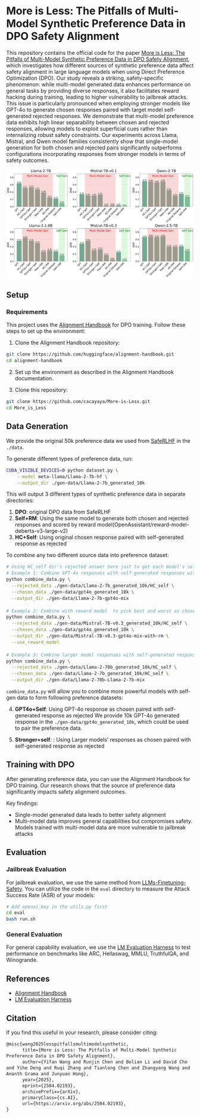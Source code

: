 # More is Less: The Pitfalls of Multi-Model Synthetic Preference Data in DPO Safety Alignment
This repository contains the official code for the paper [More is Less: The Pitfalls of Multi-Model Synthetic Preference Data in DPO Safety Alignment](https://arxiv.org/abs/2504.02193), which investigates how different sources of synthetic preference data affect safety alignment in large language models when using Direct Preference Optimization (DPO). Our study reveals a striking, safety-specific phenomenon: while multi-model generated data enhances performance on general tasks by providing diverse responses, it also facilitates reward hacking during training, leading to higher vulnerability to jailbreak attacks. This issue is particularly pronounced when employing stronger models like GPT-4o to generate chosen responses paired with target model self-generated rejected responses. We demonstrate that multi-model preference data exhibits high linear separability between chosen and rejected responses, allowing models to exploit superficial cues rather than internalizing robust safety constraints. Our experiments across Llama, Mistral, and Qwen model families consistently show that single-model generation for both chosen and rejected pairs significantly outperforms configurations incorporating responses from stronger models in terms of safety outcomes.

![All-models comparison results](image/all_models_comparison_results.png)

## Setup

### Requirements

This project uses the [Alignment Handbook](https://github.com/huggingface/alignment-handbook) for DPO training. Follow these steps to set up the environment:

1. Clone the Alignment Handbook repository:
```bash
git clone https://github.com/huggingface/alignment-handbook.git
cd alignment-handbook
```

2. Set up the environment as described in the Alignment Handbook documentation.

3. Clone this repository:
```bash
git clone https://github.com/cacayaya/More-is-Less.git
cd More_is_Less
```

## Data Generation
 
We provide the original 50k preference data we used from [SafeRLHF](https://huggingface.co/datasets/PKU-Alignment/PKU-SafeRLHF) in the `./data`.

To generate different types of preference data, run:
```bash
CUDA_VISIBLE_DEVICES=0 python dataset.py \
    --model meta-llama/Llama-2-7b-hf \
    --output_dir ./gen-data/Llama-2-7b_generated_10k
```
This will output 3 different types of synthetic preference data in separate directories:

1. **DPO**: original DPO data from SafeRLHF
2. **Self+RM**: Using the same model to generate both chosen and rejected responses and scored by reward model(OpenAssistant/reward-model-deberta-v3-large-v2)
3. **HC+Self**: Using original chosen response paired with self-generated response as rejected



To combine any two different source data into preference dataset:
```bash
# Using HC_self dir's rejected answer here just to get each model's self-gen responses to combine
# Example 1: Combine GPT-4o responses with self-generated responses without reward model
python combine_data.py \
  --rejected_data ./gen-data/Llama-2-7b_generated_10k/HC_self \
  --chosen_data ./gen-data/gpt4o_generated_10k \
  --output_dir ./gen-data/Llama-2-7b-gpt4o-mix

# Example 2: Combine with reward model  to pick best and worst as chosen and rejected.
python combine_data.py \
  --rejected_data ./gen-data/Mistral-7B-v0.3_generated_10k/HC_self \
  --chosen_data ./gen-data/gpt4o_generated_10k \
  --output_dir ./gen-data/Mistral-7B-v0.3-gpt4o-mix-with-rm \
  --use_reward_model

# Example 3: Combine larger model responses with self-generated responses without reward model
python combine_data.py \
  --rejected_data ./gen-data/Llama-2-70b_generated_10k/HC_self \
  --chosen_data ./gen-data/Llama-2-7b_generated_10k/HC_self \
  --output_dir ./gen-data/Llama-2-70b-Llama-2-7b-mix
```

`combine_data.py` will allow you to combine more powerful models with self-gen data to form following preference datasets:

4. **GPT4o+Self**: Using GPT-4o response as chosen paired with self-generated response as rejected
We provide 10k GPT-4o generated response in the `./gen-data/gpt4o_generated_10k`, which could be used to pair the preference data.

5. **Stronger+self**: : Using Larger models’ responses as chosen paired with self-generated response as rejected

## Training with DPO

After generating preference data, you can use the Alignment Handbook for DPO training. Our research shows that the source of preference data significantly impacts safety alignment outcomes.

Key findings:
- Single-model generated data leads to better safety alignment
- Multi-model data improves general capabilities but compromises safety. Models trained with multi-model data are more vulnerable to jailbreak attacks

## Evaluation

### Jailbreak Evaluation

For jailbreak evaluation, we use the same method from [LLMs-Finetuning-Safety](https://github.com/LLM-Tuning-Safety/LLMs-Finetuning-Safety). You can utilize the code in the `eval` directory to measure the Attack Success Rate (ASR) of your models:

```bash
# Add openai_key in the utils.py first
cd eval
bash run.sh
```

### General Evaluation

For general capability evaluation, we use the [LM Evaluation Harness](https://github.com/EleutherAI/lm-evaluation-harness) to test performance on benchmarks like ARC, Hellaswag, MMLU, TruthfulQA, and Winogrande.

## References

- [Alignment Handbook](https://github.com/huggingface/alignment-handbook)
- [LM Evaluation Harness](https://github.com/EleutherAI/lm-evaluation-harness)

## Citation
If you find this useful in your research, please consider citing:

```
@misc{wang2025lesspitfallsmultimodelsynthetic,
      title={More is Less: The Pitfalls of Multi-Model Synthetic Preference Data in DPO Safety Alignment}, 
      author={Yifan Wang and Runjin Chen and Bolian Li and David Cho and Yihe Deng and Ruqi Zhang and Tianlong Chen and Zhangyang Wang and Ananth Grama and Junyuan Hong},
      year={2025},
      eprint={2504.02193},
      archivePrefix={arXiv},
      primaryClass={cs.AI},
      url={https://arxiv.org/abs/2504.02193}, 
}
```

